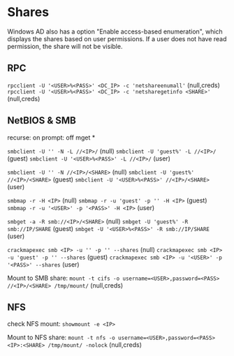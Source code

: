 # Shares
Windows AD also has a option "Enable access-based enumeration", which displays the shares based on user permissions. If a user does not have read permission, the share will not be visible.

## RPC
`rpcclient -U '<USER>%<PASS>' <DC_IP> -c 'netshareenumall'` (null,creds)
`rpcclient -U '<USER>%<PASS>' <DC_IP> -c 'netsharegetinfo <SHARE>'` (null,creds)

## NetBIOS & SMB
recurse: on
prompt: off
mget *

`smbclient -U '' -N -L //<IP>/` (null)
`smbclient -U 'guest%' -L //<IP>/` (guest)
`smbclient -U '<USER>%<PASS>' -L //<IP>/` (user)

`smbclient -U '' -N //<IP>/<SHARE>` (null)
`smbclient -U 'guest%' //<IP>/<SHARE>` (guest)
`smbclient -U '<USER>%<PASS>' //<IP>/<SHARE>` (user)

`smbmap -r -H <IP>` (null)
`smbmap -r -u 'guest' -p '' -H <IP>` (guest)
`smbmap -r -u '<USER>' -p '<PASS>' -H <IP>` (user)

`smbget -a -R smb://<IP>/<SHARE>` (null)
`smbget -U 'guest%' -R smb://IP/SHARE` (guest)
`smbget -U '<USER>%<PASS>' -R smb://IP/SHARE` (user)

`crackmapexec smb <IP> -u '' -p '' --shares` (null)
`crackmapexec smb <IP> -u 'guest' -p '' --shares` (guest)
`crackmapexec smb <IP> -u '<USER>' -p '<PASS>' --shares` (user)

Mount to SMB share:
`mount -t cifs -o username=<USER>,password=<PASS> //<IP>/<SHARE> /tmp/mount/` (null,creds)

## NFS
check NFS mount:
`showmount -e <IP>`

Mount to NFS share:
`mount -t nfs -o username=<USER>,password=<PASS> <IP>:<SHARE> /tmp/mount/ -nolock` (null,creds)